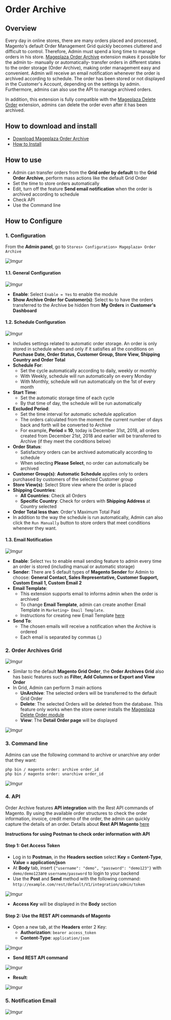 # Order Archive 

## Overview

Every day in online stores, there are many orders placed and processed, Magento's default Order Management Grid quickly becomes cluttered and difficult to control. Therefore, Admin must spend a long time to manage orders in his store. [Mageplaza Order Archive](https://www.mageplaza.com/magento-2-order-archive/) extension makes it possible for the admin to- manually or automatically- transfer orders in different states to the order storage (Order Archive), making order management easy and convenient. Admin will receive an email notification whenever the order is archived according to schedule. The order has been stored or not displayed in the Customer's Account, depending on the settings by admin. Furthermore, admins can also use the API to manage archived orders.

In addition, this extension is fully compatible with the [Mageplaza Delete Order](https://www.mageplaza.com/magento-2-delete-order/) extension, admins can delete the order even after it has been archived.

## How to download and install

- [Download Mageplaza Order Archive](https://www.mageplaza.com/magento-2-order-archive/)
- [How to Install](https://www.mageplaza.com/install-magento-2-extension/)

## How to use

- Admin can transfer orders from the **Grid order by default** to the **Grid Order Archive**, perform mass actions like the default Grid Order
- Set the time to store orders automatically
- Edit, turn off the feature **Send email notification** when the order is archived according to schedule
- Check API
- Use the Command line


## How to Configure
### 1. Configuration

From the **Admin panel**, go to `Stores> Configuration> Mageplaza> Order Archive`

![Imgur](https://i.imgur.com/wccAHvS.png)

#### 1.1. General Configuration

![Imgur](https://i.imgur.com/SoQPPks.png)

- **Enable**: Select `Enable = Yes` to enable the module
- **Show Archive Order for Customer(s)**: Select `No` to have the orders transferred to the Archive be hidden from **My Orders** in **Customer's Dashboard**


#### 1.2. Schedule Configuration

![Imgur](https://i.imgur.com/yUrYB3I.png)

- Includes settings related to automatic order storage. An order is only stored in schedule when and only if it satisfies all the conditions on **Purchase Date, Order Status, Customer Group, Store View, Shipping Country and Order Total**
- **Schedule For**: 
  - Set the cycle automatically according to daily, weekly or monthly
  - With Weekly, schedule will run automatically on every Monday
  - With Monthly, schedule will run automatically on the 1st of every month
- **Start Time**:
  - Set the automatic storage time of each cycle
  - By that time of day, the schedule will be run automatically
- **Excluded Period**:
  - Set the time interval for automatic schedule application
  - The orders calculated from the moment the current number of days back and forth will be converted to Archive
  - For example, **Period = 10**, today is December 31st, 2018, all orders created from December 21st, 2018 and earlier will be transferred to Archive (if they meet the conditions below)
- **Order Status**:
  - Satisfactory orders can be archived automatically according to schedule
  - When selecting **Please Select**, no order can automatically be archived
- **Customer Group(s)**: **Automatic Schedule** applies only to orders purchased by customers of the selected Customer group
- **Store View(s)**: Select Store view where the order is placed
- **Shipping Countries**:
  - **All Countries**: Check all Orders
  - **Specific Country**: Check for orders with **Shipping Address** at Country selected
- **Order Total less than**: Order's Maximum Total Paid 
- In addition to the way the schedule is run automatically, Admin can also click the `Run Manually` button to store orders that meet conditions whenever they want.


#### 1.3. Email Notification

![Imgur](https://i.imgur.com/pM61T5A.png)

- **Enable**: Select `Yes` to enable email sending feature to admin every time an order is stored (including manual or automatic storage)
- **Sender**: There are 5 default types of **Magento Sender** for Admin to choose: **General Contact, Sales Representative, Customer Support, Custom Email 1, Custom Email 2**
- **Email Template**:
  - This extension supports email to informs admin when the order is archived
  - To change **Email Template**, admin can create another Email Template in `Marketing> Email Template`.
  - Instructions for creating new Email Template [here](https://www.mageplaza.com/kb/how-to-customize-email-template-transactional-email-magento-2.html)
- **Send To**:
  - The chosen emails will receive a notification when the Archive is ordered
  - Each email is separated by commas (,)
  
  
### 2. Order Archives Grid

![Imgur](https://i.imgur.com/dWrvNDR.png)

- Similar to the default **Magento Grid Order**, the **Order Archives Grid** also has basic features such as **Filter, Add Columns or Export and View Order**
- In Grid, Admin can perform 3 main actions
  - **UnArchive**: The selected orders will be transferred to the default Grid Order
  - **Delete**: The selected Orders will be deleted from the database. This feature only works when the store owner installs the [Mageplaza Delete Order module](https://www.mageplaza.com/magento-2-delete-order/)
  - **View**: The **Detail Order page** will be displayed

![Imgur](https://i.imgur.com/UbeCAzW.png)


### 3. Command line

Admins can use the following command to archive or unarchive any order that they want: 

```
php bin / magento order: archive order_id
php bin / magento order: unarchive order_id
```

![Imgur](https://i.imgur.com/hcxnXa0.png)


### 4. API

Order Archive features **API integration** with the Rest API commands of Magento. By using the available order structures to check the order information, invoice, credit memo of the order, the admin can quickly capture the details of an order. Details about **Rest API Magento** [here](https://devdocs.magento.com/guides/v2.3/rest/tutorials/orders/order-intro.html)

**Instructions for using Postman to check order information with API**

#### Step 1: Get Access Token
- Log in to **Postman**, in the **Headers section** select **Key = Content-Type**, **Value = application/json**
- At **Body** tab, insert `{"username": "demo", "password": "demo123"}` with `demo/demo123`are `username/password` to login to your backend  
- Use the **Post** and **Send** method with the following command:
`http://example.com/rest/default/V1/integration/admin/token`

![Imgur](https://i.imgur.com/iSJ5mA5.png)

- **Access Key** will be displayed in the **Body** section


#### Step 2: Use the REST API commands of Magento

- Open a new tab, at the **Headers** enter 2 Key:
  - **Authorization**: `bearer access_token`
  - **Content-Type**: `application/json`

![Imgur](https://i.imgur.com/hqv5YNr.png)

- **Send REST API command**

![Imgur](https://i.imgur.com/V0C6VLA.png)

- **Result**: 

![Imgur](https://i.imgur.com/XAiLCol.png)

### 5. Notification Email

![Imgur](https://i.imgur.com/Va0cS2U.png)
